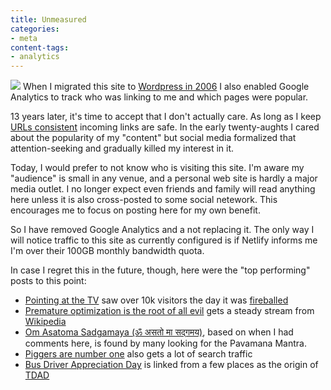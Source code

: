 ```yaml
---
title: Unmeasured
categories:
- meta
content-tags:
- analytics
---
```


<span class="marginnote"><img src="/media/2019-11/rat-mic.png"></span>
When I migrated this site to [Wordpress in 2006](/2006/04/09/wordpress-it-is.html) I also enabled Google Analytics to track who was linking to me and which pages were popular.

13 years later, it's time to accept that I don't actually care. As long as I keep [URLs consistent](https://www.w3.org/Provider/Style/URI.html) incoming links are safe. In the early twenty-aughts I cared about the popularity of my "content" but social media formalized that attention-seeking and gradually killed my interest in it.

Today, I would prefer to not know who is visiting this site. I'm aware my "audience" is small in any venue, and a personal web site is hardly a major media outlet. I no longer  expect even friends and family will read anything here unless it is also cross-posted to some social netework. This encourages me to focus on posting here for my own benefit.

So I have removed Google Analytics and a not replacing it. The only way I will notice traffic to this site as currently configured is if Netlify informs me I'm over their 100GB monthly bandwidth quota.

In case I regret this in the future, though, here were the "top performing" posts to this point:

- [Pointing at the TV](/2010/08/29/pointing-at-tv.html) saw over 10k visitors the day it was [fireballed](https://daringfireball.net/linked/2010/08/31/gerwitz)
- [Premature optimization is the root of all evil](/2004/08/12/premature-optimization-is-the-root-of-all-evil.html) gets a steady stream from [Wikipedia](https://en.wikipedia.org/wiki/Program_optimization)
- [Om Asatoma Sadgamaya (ॐ असतो मा सद्गमय)](/2003/11/15/om-asatoma-sadgamaya.html), based on when I had comments here, is found by many looking for the Pavamana Mantra.
- [Piggers are number one](/2010/09/10/piggers-are-number-one.html) also gets a lot of search traffic
- [Bus Driver Appreciation Day](/2009/02/23/bus-driver-appreciation-day.html) is linked from a few places as the origin of [TDAD](http://transitdriverday.org/)
